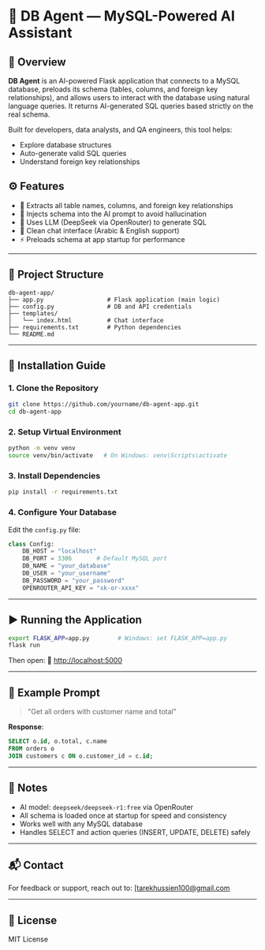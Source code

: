 # 🧠 DB Agent — MySQL-Powered AI Assistant

## 📌 Overview

**DB Agent** is an AI-powered Flask application that connects to a MySQL database, preloads its schema (tables, columns, and foreign key relationships), and allows users to interact with the database using natural language queries. It returns AI-generated SQL queries based strictly on the real schema.

Built for developers, data analysts, and QA engineers, this tool helps:

- Explore database structures  
- Auto-generate valid SQL queries  
- Understand foreign key relationships

## ⚙️ Features

* 🔗 Extracts all table names, columns, and foreign key relationships
* 🧠 Injects schema into the AI prompt to avoid hallucination
* 📝 Uses LLM (DeepSeek via OpenRouter) to generate SQL
* 💬 Clean chat interface (Arabic & English support)
* ⚡ Preloads schema at app startup for performance

---

## 📁 Project Structure

```
db-agent-app/
├── app.py                  # Flask application (main logic)
├── config.py               # DB and API credentials
├── templates/
│   └── index.html          # Chat interface
├── requirements.txt        # Python dependencies
└── README.md
```

---

## 🚀 Installation Guide

### 1. Clone the Repository

```bash
git clone https://github.com/yourname/db-agent-app.git
cd db-agent-app
```

### 2. Setup Virtual Environment

```bash
python -m venv venv
source venv/bin/activate   # On Windows: venv\Scripts\activate
```

### 3. Install Dependencies

```bash
pip install -r requirements.txt
```

### 4. Configure Your Database

Edit the `config.py` file:

```python
class Config:
    DB_HOST = "localhost"
    DB_PORT = 3306       # Default MySQL port
    DB_NAME = "your_database"
    DB_USER = "your_username"
    DB_PASSWORD = "your_password"
    OPENROUTER_API_KEY = "sk-or-xxxx"
```

---

## ▶️ Running the Application

```bash
export FLASK_APP=app.py        # Windows: set FLASK_APP=app.py
flask run
```

Then open:
📍 [http://localhost:5000](http://localhost:5000)

---

## 🧪 Example Prompt

> "Get all orders with customer name and total"

**Response**:

```sql
SELECT o.id, o.total, c.name
FROM orders o
JOIN customers c ON o.customer_id = c.id;
```

---

## 📌 Notes

* AI model: `deepseek/deepseek-r1:free` via OpenRouter
* All schema is loaded once at startup for speed and consistency
* Works well with any MySQL database
* Handles SELECT and action queries (INSERT, UPDATE, DELETE) safely

---

## 📬 Contact

For feedback or support, reach out to: \[[tarekhussien100@gmail.com](mailto:tarekhussien100@gmail.com)

---

## 📝 License

MIT License
